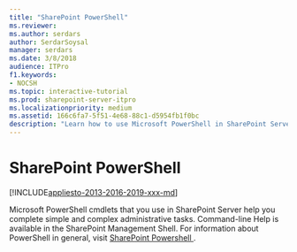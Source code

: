 ```yaml
---
title: "SharePoint PowerShell"
ms.reviewer: 
ms.author: serdars
author: SerdarSoysal
manager: serdars
ms.date: 3/8/2018
audience: ITPro
f1.keywords:
- NOCSH
ms.topic: interactive-tutorial
ms.prod: sharepoint-server-itpro
ms.localizationpriority: medium
ms.assetid: 166c6fa7-5f51-4e68-88c1-d5954fb1f0bc
description: "Learn how to use Microsoft PowerShell in SharePoint Server."
---
```


# SharePoint PowerShell

[!INCLUDE[appliesto-2013-2016-2019-xxx-md](includes/appliesto-2013-2016-2019-xxx-md.md)]
  
Microsoft PowerShell cmdlets that you use in SharePoint Server help you complete simple and complex administrative tasks. Command-line Help is available in the SharePoint Management Shell. For information about PowerShell in general, visit [SharePoint Powershell ](/powershell/sharepoint/index?view=sharepoint-ps&amp;branch=master).
  

